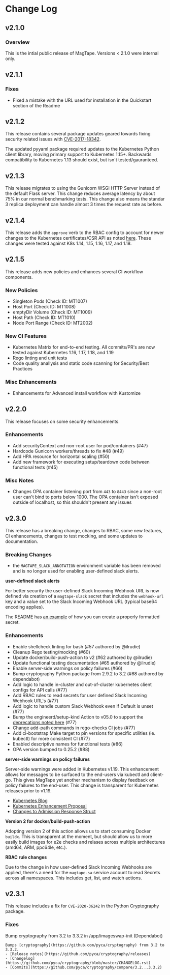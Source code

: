 # Change Log

## v2.1.0

### Overview

This is the intial public release of MagTape. Versions < 2.1.0 were internal only.

## v2.1.1

### Fixes

- Fixed a mistake with the URL used for installation in the Quickstart section of the Readme

## v2.1.2

This release contains several package updates geared towards fixing security related issues with [CVE-2017-18342](https://nvd.nist.gov/vuln/detail/CVE-2017-18342).

 The updated pyyaml package required updates to the Kubernetes Python client library, moving primary support to Kubernetes 1.15+. Backwards compatibility to Kubernetes 1.13 should exist, but isn't tested/gauranteed.

## v2.1.3

This release migrates to using the Gunicorn WSGI HTTP Server instead of the default Flask server. This change reduces average latency by about 75% in our normal benchmarking tests. This change also means the standar 3 replica deployment can handle almost 3 times the request rate as before.

## v2.1.4

This release adds the `approve` verb to the RBAC config to account for newer changes to the Kubernetes certificates/CSR API as noted [here](https://github.com/kubernetes/kubernetes/pull/86933). These changes were tested against K8s 1.14, 1.15, 1.16, 1.17, and 1.18.

## v2.1.5

This release adds new policies and enhances several CI workflow components.

### New Policies

- Singleton Pods (Check ID: MT1007)
- Host Port (Check ID: MT1008)
- emptyDir Volume (Check ID: MT1009)
- Host Path (Check ID: MT1010)
- Node Port Range (Check ID: MT2002)

### New CI Features

- Kubernetes Matrix for end-to-end testing. All commits/PR's are now tested against Kubernetes 1.16, 1.17, 1.18, and 1.19
- Rego linting and unit tests
- Code quality anallysis and static code scanning for Security/Best Practices

### Misc Enhancements

- Enhancements for Advanced install workflow with Kustomize

## v2.2.0

This release focuses on some security enhancements.

### Enhancements

- Add securityContext and non-root user for pod/containers (#47)
- Hardcode Gunicorn workers/threads to fix #48 (#49)
- Add HPA resource for horizontal scaling (#50)
- Add new framework for executing setup/teardown code between functional tests (#45)

### Misc Notes

- Changes OPA container listening port from `443` to `8443` since a non-root user can't bind to ports below 1000. The OPA container isn't exposed outside of localhost, so this shouldn't present any issues

## v2.3.0

This release has a breaking change, changes to RBAC, some new features, CI enhancements, changes to test mocking, and some updates to documentation.

### Breaking Changes

- the `MAGTAPE_SLACK_ANNOTATION` environment variable has been removed and is no longer used for enabling user-defined slack alerts.

**user-defined slack alerts**

For better security the user-defined Slack Incoming Webhook URL is now defined via creation of a `magtape-slack` secret that includes the `webhook-url` key and a value set to the Slack Incoming Webhook URL (typical base64 encoding applies).

The README has [an example](/README.md#User-defined-alert-target) of how you can create a properly formatted secret.

### Enhancements

- Enable shellcheck linting for bash (#57 authored by @ilrudie)
- Cleanup Rego testing/mocking (#60)
- Update docker/build-push-action to v2 (#62 authored by @ilrudie)
- Update functional testing documentation (#65 authored by @ilrudie)
- Enable server-side warnings on policy failures (#66)
- Bump cryptography Python package from 2.9.2 to 3.2 (#68 authored by dependabot)
- Add logic to handle in-cluster and out-of-cluster kubernetes client configs for API calls (#77)
- Add RBAC rules to read secrets for user defined Slack Incoming Webhook URL's (#77)
- Add logic to handle custom Slack Webhook even if Default is unset (#77)
- Bump the engineerd/setup-kind Action to v05.0 to support the [deprecations noted here](https://github.blog/changelog/2020-10-01-github-actions-deprecating-set-env-and-add-path-commands/) (#77)
- Change add-path commands in rego-checks CI jobs (#77)
- Add ci-bootstrap Make target to pin versions for specific utilities (ie. kubectl) for more consistent CI (#77)
- Enabled descriptive names for functional tests (#86)
- OPA version bumped to 0.25.2 (#88)

**server-side warnings on policy failures**

Server-side warnings were added in Kubernetes v1.19. This enhancement allows for messages to be surfaced to the end-users via kubectl and client-go. This gives MagTape yet another mechanism to display feedback on policy failures to the end-user. This change is transparent for Kubernetes releases prior to v1.19.

- [Kubernetes Blog](https://kubernetes.io/blog/2020/09/03/warnings/#admission-webhooks)
- [Kubernetes Enhancement Proposal](https://github.com/kubernetes/enhancements/tree/master/keps/sig-api-machinery/1693-warnings#server-side)
- [Changes to Admission Response Struct](https://github.com/kubernetes/kubernetes/blob/f7a13de36c4584464adc991c7a3d1f38f610232e/pkg/apis/admission/types.go#L141)

**Version 2 for docker/build-push-action**

Adopting version 2 of this action allows us to start consuming Docker `buildx`. This is transparent at the moment, but should allow us to more easily build images for e2e checks and relases across multiple architectures (amd64, ARM, ppc64le, etc.).

**RBAC rule changes**

Due to the change in how user-defined Slack Incoming Webhooks are applied, there's a need for the `magtape-sa` service account to read Secrets across all namespaces. This includes get, list, and watch actions.

## v2.3.1

This release includes a fix for `CVE-2020-36242` in the Python Cryptography package.

### Fixes

Bump cryptography from 3.2 to 3.3.2 in /app/imageswap-init (Dependabot)

    Bumps [cryptography](https://github.com/pyca/cryptography) from 3.2 to 3.3.2.
    - [Release notes](https://github.com/pyca/cryptography/releases)
    - [Changelog](https://github.com/pyca/cryptography/blob/master/CHANGELOG.rst)
    - [Commits](https://github.com/pyca/cryptography/compare/3.2...3.3.2)

